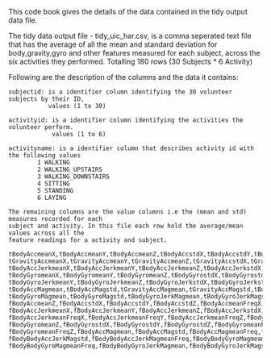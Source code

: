 This code book gives the details of the data contained in the tidy output data file.

The tidy data output file - tidy_uic_har.csv, is a comma seperated text file that has the 
average of all the mean and standard deviation for body,gravity,gyro and other features measured 
for each subject, across the six activities they performed. 
Totalling 180 rows (30 Subjects * 6 Activity)

Following are the description of the columns and the data it contains:

	subjectid: is a identifier column identifying the 30 volunteer subjects by their ID, 
	           values (1 to 30)

	activityid: is a identifier column identifying the activities the volunteer perform.
	            values (1 to 6)

	activityname: is a identifier column that describes activity id with the following values
		    1 WALKING
		    2 WALKING_UPSTAIRS
		    3 WALKING_DOWNSTAIRS
		    4 SITTING
		    5 STANDING
		    6 LAYING

	The remaining columns are the value columns i.e the (mean and std) measures recorded for each 
	subject and activity. In this file each row hold the average/mean values across all the 
	feature readings for a activity and subject.

	tBodyAccmeanX,tBodyAccmeanY,tBodyAccmeanZ,tBodyAccstdX,tBodyAccstdY,tBodyAccstdZ,
	tGravityAccmeanX,tGravityAccmeanY,tGravityAccmeanZ,tGravityAccstdX,tGravityAccstdY,tGravityAccstdZ,
	tBodyAccJerkmeanX,tBodyAccJerkmeanY,tBodyAccJerkmeanZ,tBodyAccJerkstdX,tBodyAccJerkstdY,tBodyAccJerkstdZ,
	tBodyGyromeanX,tBodyGyromeanY,tBodyGyromeanZ,tBodyGyrostdX,tBodyGyrostdY,tBodyGyrostdZ,tBodyGyroJerkmeanX,
	tBodyGyroJerkmeanY,tBodyGyroJerkmeanZ,tBodyGyroJerkstdX,tBodyGyroJerkstdY,tBodyGyroJerkstdZ,
	tBodyAccMagmean,tBodyAccMagstd,tGravityAccMagmean,tGravityAccMagstd,tBodyAccJerkMagmean,tBodyAccJerkMagstd,
	tBodyGyroMagmean,tBodyGyroMagstd,tBodyGyroJerkMagmean,tBodyGyroJerkMagstd,fBodyAccmeanX,fBodyAccmeanY,
	fBodyAccmeanZ,fBodyAccstdX,fBodyAccstdY,fBodyAccstdZ,fBodyAccmeanFreqX,fBodyAccmeanFreqY,fBodyAccmeanFreqZ,
	fBodyAccJerkmeanX,fBodyAccJerkmeanY,fBodyAccJerkmeanZ,fBodyAccJerkstdX,fBodyAccJerkstdY,fBodyAccJerkstdZ,
	fBodyAccJerkmeanFreqX,fBodyAccJerkmeanFreqY,fBodyAccJerkmeanFreqZ,fBodyGyromeanX,fBodyGyromeanY,
	fBodyGyromeanZ,fBodyGyrostdX,fBodyGyrostdY,fBodyGyrostdZ,fBodyGyromeanFreqX,fBodyGyromeanFreqY,
	fBodyGyromeanFreqZ,fBodyAccMagmean,fBodyAccMagstd,fBodyAccMagmeanFreq,fBodyBodyAccJerkMagmean,
	fBodyBodyAccJerkMagstd,fBodyBodyAccJerkMagmeanFreq,fBodyBodyGyroMagmean,fBodyBodyGyroMagstd,
	fBodyBodyGyroMagmeanFreq,fBodyBodyGyroJerkMagmean,fBodyBodyGyroJerkMagstd,fBodyBodyGyroJerkMagmeanFreq